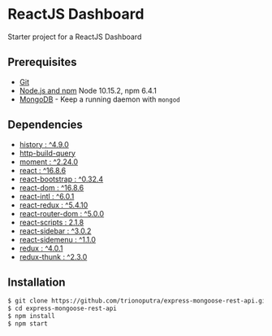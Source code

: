 # ReactJS Dashboard

Starter project for a ReactJS Dashboard

## Prerequisites

- [Git](https://git-scm.com/)
- [Node.js and npm](nodejs.org) Node 10.15.2, npm 6.4.1
- [MongoDB](https://www.mongodb.org/) - Keep a running daemon with `mongod`

## Dependencies

- [history : ^4.9.0](https://github.com/ReactTraining/history)
- [http-build-query](https://github.com/vladzadvorny/http-build-query)
- [moment : ^2.24.0](https://momentjs.com)
- [react : ^16.8.6](https://reactjs.org)
- [react-bootstrap : ^0.32.4](https://react-bootstrap.github.io)
- [react-dom : ^16.8.6](https://reactjs.org/docs/react-dom.html)
- [react-intl : ^6.0.1](https://github.com/jshttp/http-errors)
- [react-redux : ^5.4.10](https://mongoosejs.com)
- [react-router-dom : ^5.0.0](https://github.com/blakehaswell/mongoose-unique-validator)
- [react-scripts : 2.1.8](https://github.com/expressjs/morgan)
- [react-sidebar : ^3.0.2](https://github.com/expressjs/morgan)
- [react-sidemenu : ^1.1.0](https://github.com/expressjs/morgan)
- [redux : ^4.0.1](https://github.com/expressjs/morgan)
- [redux-thunk : ^2.3.0](https://github.com/expressjs/morgan)

## Installation
```sh
$ git clone https://github.com/trionoputra/express-mongoose-rest-api.git
$ cd express-mongoose-rest-api
$ npm install
$ npm start
```
